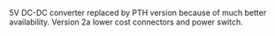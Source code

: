 5V DC-DC converter replaced by PTH version because of much better availability.
Version 2a lower cost connectors and power switch.

